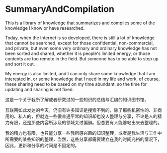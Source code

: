 # SummaryAndCompilation
 
This is a library of knowledge that summarizes and compiles some of the knowledge I know or have researched. 

Today, when the Internet is so developed, there is still a lot of knowledge that cannot be searched, except for those confidential, non-commercial, and private, but even some very ordinary and ordinary knowledge has not been sorted and shared, whether it is people's limited energy, or those contents are too remote in the field. But someone has to be able to step up and sort it out.

My energy is also limited, and I can only share some knowledge that I am interested in, or some knowledge that I need in my life and work, of course, these sharing need to be based on my time abundant, so the time for updating and sharing is not fixed.

这是一个关于我所了解或者研究过的一些知识的总结与汇编的知识图书馆。

互联网如此发达的今天，仍旧有许多知识是搜索不到的，除了那些机密性的、非商用的、私人的，但就连一些很普通平常的知识却也没人整理与分享，不论是人的精力有限，还是那些内容所涉及的领域太过偏僻。但总要有人能够站出来去整理的。

我的精力也有限，也只能分享一些我所感兴趣的知识整理，或者是我生活与工作中所需要的某些知识的整理，当然，这些分享都需要建立在我的时间充裕的情况下，因此，更新和分享的时间是不固定的。